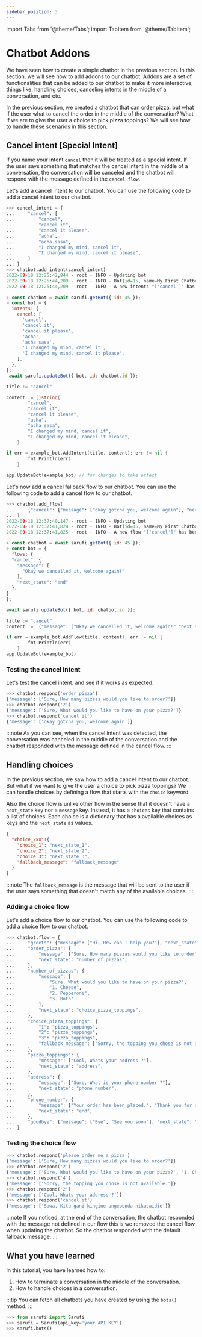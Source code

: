 ```yaml
---
sidebar_position: 3
---
```

import Tabs from '@theme/Tabs';
import TabItem from '@theme/TabItem';

# Chatbot Addons

We have seen how to create a simple chatbot in the previous section. In this section, we will see how to add addons to our chatbot. Addons are a set of functionalities that can be added to our chatbot to make it more interactive, things like: handling choices, canceling intents in the middle of a conversation, and etc.

In the previous section, we created a chatbot that can order pizza. but what if the user what to cancel the order in the middle of the conversation? What if we are to give the user a choice to pick pizza toppings? We will see how to handle these scenarios in this section.

## Cancel intent [Special Intent]

if you name your intent `cancel` then it will be treated as a special intent. If the user says something that matches the cancel intent in the middle of a conversation, the conversation will be canceled and the chatbot will respond with the message defined in the `cancel flow`.

Let's add a cancel intent to our chatbot. You can use the following code to add a cancel intent to our chatbot.

<Tabs>
<TabItem value="py" label="python">

```python
>>> cancel_intent = {
...     "cancel": [
...         "cancel",
...         "cancel it",
...         "cancel it please",
...         "acha",
...         "acha sasa",
...         "I changed my mind, cancel it",
...         "I changed my mind, cancel it please",
...     ]
... }
>>> chatbot.add_intent(cancel_intent)
2022-09-18 12:25:42,844 - root - INFO - Updating bot
2022-09-18 12:25:44,209 - root - INFO - Bot(id=15, name=My First Chatbot)
2022-09-18 12:25:44,209 - root - INFO - A new intents "['cancel']" has been added
```
</TabItem>
<TabItem value="js" label="JavaScript">

```js
> const chatbot = await sarufi.getBot({ id: 45 });
> const bot = {
  intents: {
    cancel: [
      'cancel',
      'cancel it',
      'cancel it please',
      'acha',
      'acha sasa',
      'I changed my mind, cancel it',
      'I changed my mind, cancel it please',
    ],
  },
};
 await sarufi.updateBot({ bot, id: chatbot.id });
 ```
</TabItem>
<TabItem value="go" label="Golang">

```go
title := "cancel"

content := []string{
		"cancel",
		"cancel it",
		"cancel it please",
		"acha",
		"acha sasa",
		"I changed my mind, cancel it",
		"I changed my mind, cancel it please",
	}

if err = example_bot.AddIntent(title, content); err != nil {
        fmt.Println(err)
    }

app.UpdateBot(example_bot) // for changes to take effect
```
</TabItem>
</Tabs>

Let's now add a cancel fallback flow to our chatbot. You can use the following code to add a cancel flow to our chatbot.
<Tabs>
<TabItem value="py" label="python">

```python
>>> chatbot.add_flow(
...     {"cancel": {"message": ["okay gotcha you, welcome again"], "next_state": "end"}}
... )
2022-09-18 12:37:40,147 - root - INFO - Updating bot
2022-09-18 12:37:41,824 - root - INFO - Bot(id=15, name=My First Chatbot)
2022-09-18 12:37:41,825 - root - INFO - A new flow "['cancel']" has been added
```
</TabItem>
<TabItem valus="js" label="JavaScript">

```js
> const chatbot = await sarufi.getBot({ id: 45 });
> const bot = {
  flows: {
  "cancel": {
    "message": [
      "Okay we cancelled it, welcome again!"
    ],
    "next_state": "end"
  },
}
};

await sarufi.updateBot({ bot, id: chatbot.id });
```
</TabItem>
<TabItem value="go" label="Golang">

```go
title := "cancel"
content := `{"message": ["Okay we cancelled it, welcome again!","next_state": "end"}`

if err = example_bot.AddFlow(title, content); err != nil {
        fmt.Println(err)
    }
app.UpdateBot(example_bot)

```
</TabItem>
</Tabs>

### Testing the cancel intent

Let's test the cancel intent. and see if it works as expected.

```python
>>> chatbot.respond('order pizza')
{'message': ['Sure, How many pizzas would you like to order?']}
>>> chatbot.respond('2')
{'message': ['Sure, What would you like to have on your pizza?']}
>>> chatbot.respond('cancel it')
{'message': ['okay gotcha you, welcome again']}
```

:::note
As you can see, when the cancel intent was detected, the conversation was canceled in the middle of the conversation and the chatbot responded with the message defined in the cancel flow.
:::

## Handling choices

In the previous section, we saw how to add a cancel intent to our chatbot. But what if we want to give the user a choice to pick pizza toppings? We can handle choices by defining a flow that starts with the `choice` keyword.

Also the choice flow is unlike other flow in the sense that it doesn't have a `next_state` key nor a `message` key. Instead, it has a `choices` key that contains a list of choices. Each choice is a dictionary that has a available choices as keys and the `next state` as values.

```json
{
  "choice_xxx":{
    "choice_1": "next_state_1",
    "choice_2": "next_state_2",
    "choice_3": "next_state_3",
    "fallback_message": "fallback_message"
  }
}
```

:::note
The `fallback_message` is the message that will be sent to the user if the user says something that doesn't match any of the available choices.
::: 

### Adding a choice flow

Let's add a choice flow to our chatbot. You can use the following code to add a choice flow to our chatbot.

```python
>>> chatbot.flow = {
...     "greets": {"message": ["Hi, How can I help you?"], "next_state": "end"},
...     "order_pizza": {
...         "message": ["Sure, How many pizzas would you like to order?"],
...         "next_state": "number_of_pizzas",
...     },
...     "number_of_pizzas": {
...         "message": [
...             "Sure, What would you like to have on your pizza?",
...             "1. Cheese",
...             "2. Pepperoni",
...             "3. Both"
...         ],
...         "next_state": "choice_pizza_toppings",
...     },
...     "choice_pizza_toppings": {
...         "1": "pizza_toppings",
...         "2": "pizza_toppings",
...         "3": "pizza_toppings",
...         "fallback_message": ["Sorry, the topping you chose is not available."],
...     },
...     "pizza_toppings": {
...         "message": ["Cool, Whats your address ?"],
...         "next_state": "address",
...     },
...     "address": {
...         "message": ["Sure, What is your phone number ?"],
...         "next_state": "phone_number",
...     },
...     "phone_number": {
...         "message": ["Your order has been placed.", "Thank you for ordering with us."],
...         "next_state": "end",
...     },
...     "goodbye": {"message": ["Bye", "See you soon"], "next_state": "end"},
... }
```

### Testing the choice flow

```python
>>> chatbot.respond('please order me a pizza')
{'message': ['Sure, How many pizzas would you like to order?']}
>>> chatbot.respond('2')
{'message': ['Sure, What would you like to have on your pizza?', '1. Cheese', '2. Pepperoni', '3. Both']}
>>> chatbot.respond('4')
{'message': ['Sorry, the topping you chose is not available.']}
>>> chatbot.respond('2')
{'message': ['Cool, Whats your address ?']}
>>> chatbot.respond('cancel it')
{'message': ['Sawa, Kitu gani kingine ungependa nikusaidie']}
```

:::note
If you noticed, at the end of the conversation, the chatbot responded with the message not defined in our flow this  is we removed the cancel flow  when updating the chatbot. So the chatbot responded with the default fallback message.
:::

## What you have learned

In this tutorial, you have learned how to:

1. How to terminate a conversation in the middle of the conversation.
2. How to handle choices in a conversation.

:::tip
You can fetch all chatbots you have created by using the `bots()` method.
:::

```python
>>> from sarufi import Sarufi
>>> sarufi = Sarufi(api_key='your API KEY')
>>> sarufi.bots()
```
